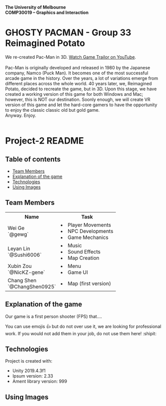 **The University of Melbourne**\
**COMP30019 – Graphics and Interaction**
<!-- omit in toc -->
# GHOSTY PACMAN - Group 33 Reimagined Potato
We re-created Pac-Man in 3D. [Watch Game Trailor on YouTube](https://youtu.be/c720pBMu_3k).<br><br>
Pac-Man is originally developed and released in 1980 by the Japanese company, Namco (Puck Man). It becomes one of the most successful arcade game in the history. Over the years, a lot of variations emerge from different places across the whole world. 40 years later, we, Reimagined Potato, decided to recreate the game, but in 3D. Upon this stage, we have created a working version of this game for both Windows and Mac; however, this is NOT our destination. Soonly enough, we will create VR version of this game and let the hard-core gamers to have the opportunity to enjoy the classic classic old but gold game.\
Anyway. Enjoy.
<br><br>


<!-- omit in toc -->
# Project-2 README

<!-- omit in toc -->
## Table of contents
- [Team Members](#team-members)
- [Explanation of the game](#explanation-of-the-game)
- [Technologies](#technologies)
- [Using Images](#using-images)

## Team Members
<table>
  <tr>
    <th>Name</th>
    <th>Task</th>
  </tr>
  <tr>
    <td>Wei Ge<br>`@gewg`</td>
    <td>
      <li>Player Movements</li>
      <li>NPC Developments</li>
      <li>Game Mechanics</li>
    </td>
  <tr>
  <tr>
    <td>Leyan Lin<br>`@Sushi6006`</td>
    <td>
      <li>Music</li>
      <li>Sound Effects</li>
      <li>Map Creation</li>
    </td>
  <tr>
  <tr>
    <td>Xubin Zou<br>`@NicKZ-gene`</td>
    <td>
      <li>Menu</li>
      <li>Game UI</li>
    </td>
  <tr>
  <tr>
    <td>Chang Shen<br>`@ChangShen0925`</td>
    <td>
      <li>Map (first version)</li>
    </td>
  </tr>
</table>


## Explanation of the game
Our game is a first person shooter (FPS) that....

You can use emojis :+1: but do not over use it, we are looking for professional work. If you would not add them in your job, do not use them here! :shipit:

	
## Technologies
Project is created with:
* Unity 2019.4.3f1
* Ipsum version: 2.33
* Ament library version: 999

## Using Images
